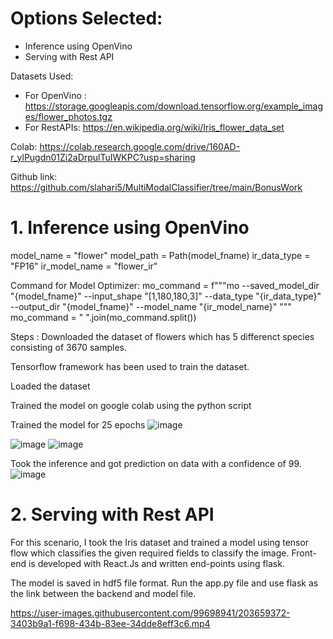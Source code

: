 # Options Selected:
* Inference using OpenVino
* Serving with Rest API

Datasets Used:
* For OpenVino :
https://storage.googleapis.com/download.tensorflow.org/example_images/flower_photos.tgz
* For RestAPIs: https://en.wikipedia.org/wiki/Iris_flower_data_set


Colab:
https://colab.research.google.com/drive/160AD-r_ylPugdn01Zi2aDrpulTuIWKPC?usp=sharing

Github link:
https://github.com/slahari5/MultiModalClassifier/tree/main/BonusWork

# 1. Inference using OpenVino 

model_name = "flower"
model_path = Path(model_fname)
ir_data_type = "FP16"
ir_model_name = "flower_ir"


Command for Model Optimizer:
mo_command = f"""mo
                 --saved_model_dir "{model_fname}"
                 --input_shape "[1,180,180,3]"
                 --data_type "{ir_data_type}"
                 --output_dir "{model_fname}"
                 --model_name "{ir_model_name}"
                 """
mo_command = " ".join(mo_command.split())

Steps :
Downloaded the dataset of flowers which has 5 differenct species consisting of 3670 samples.

Tensorflow framework has been used to train the dataset.

Loaded the dataset 

Trained the model on google colab using the python script 

Trained the model for 25 epochs
![image](https://user-images.githubusercontent.com/99698941/203488042-4fc9ac5c-989f-4783-92f6-c09fe7af4b51.png)

![image](https://user-images.githubusercontent.com/99698941/203488983-c85ec4ac-a8fd-4cac-bbd3-ba5985769be3.png)
![image](https://user-images.githubusercontent.com/99698941/203489019-0c5bc4e4-d838-4e0a-9ccd-3428db36d967.png)


Took the inference and got prediction on data with a confidence of 99.
![image](https://user-images.githubusercontent.com/99698941/203488485-9702d65a-61d4-4987-923f-e19621fcc4a0.png)

# 2. Serving with Rest API

For this scenario, I took the Iris dataset and trained a model using tensor flow which classifies the given required fields to classify the image. Front-end is developed with React.Js and written end-points using flask. 

The model is saved in hdf5 file format. Run the app.py file and use flask as the link between the backend and model file.

https://user-images.githubusercontent.com/99698941/203659372-3403b9a1-f698-434b-83ee-34dde8eff3c6.mp4


